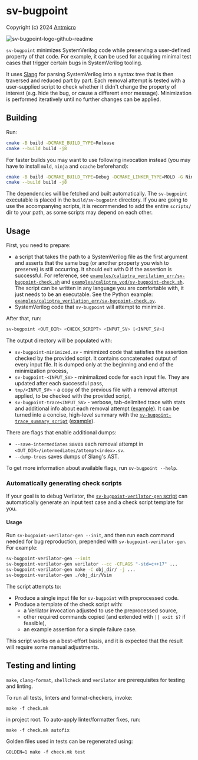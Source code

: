 # sv-bugpoint

Copyright (c) 2024 [Antmicro](https://www.antmicro.com)

![sv-bugpoint-logo-github-readme](https://github.com/user-attachments/assets/94caef96-85d6-4e50-8b39-ff9d0f5fe7e7)


`sv-bugpoint` minimizes SystemVerilog code while preserving a user-defined property of that code.
For example, it can be used for acquiring minimal test cases that trigger certain bugs in SystemVerilog tooling.

It uses [Slang](https://github.com/MikePopoloski/slang) for parsing SystemVerilog into a syntax tree that is then traversed and reduced part by part.
Each removal attempt is tested with a user-supplied script to check whether it didn't change the property of interest (e.g. hide the bug, or cause a different error message).
Minimization is performed iteratively until no further changes can be applied.

## Building

Run:
```sh
cmake -B build -DCMAKE_BUILD_TYPE=Release
cmake --build build -j8
```

For faster builds you may want to use following invocation instead (you may have to install `mold`, `ninja` and `ccache` beforehand):
```sh
cmake -B build -DCMAKE_BUILD_TYPE=Debug -DCMAKE_LINKER_TYPE=MOLD -G Ninja -DCMAKE_CXX_COMPILER_LAUNCHER=ccache
cmake --build build -j8
```

The dependencies will be fetched and built automatically.
The `sv-bugpoint` executable is placed in the `build/sv-bugpoint` directory.
If you are going to use the accompanying scripts, it is recommended to add the entire `scripts/` dir
to your path, as some scripts may depend on each other.

## Usage

First, you need to prepare:
- a script that takes the path to a SystemVerilog file as the first argument and asserts that the same bug (or another property you wish to preserve) is still occurring.
It should exit with 0 if the assertion is successful.
For reference, see [`examples/caliptra_verilation_err/sv-bugpoint-check.sh`](examples/caliptra_verilation_err/sv-bugpoint-check.sh) and [`examples/caliptra_vcd/sv-bugpoint-check.sh`](examples/caliptra_vcd/sv-bugpoint-check.sh).
The script can be written in any language you are comfortable with, it just needs to be an executable. See the Python example: [`examples/caliptra_verilation_err/sv-bugpoint-check.py`](examples/caliptra_verilation_err/sv-bugpoint-check.py).
- SystemVerilog code that `sv-bugpoint` will attempt to minimize.

After that, run:

```sh
sv-bugpoint <OUT_DIR> <CHECK_SCRIPT> <INPUT_SV> [<INPUT_SV>]
```

The output directory will be populated with:
- `sv-bugpoint-minimized.sv` - minimized code that satisfies the assertion checked by the provided script. It contains concatenated output of every input file. It is dumped only at the beginning and end of the minimization process,
- `sv-bugpoint-<INPUT_SV>` - minimalized code for each input file. They are updated after each successful pass,
- `tmp/<INPUT_SV>` - a copy of the previous file with a removal attempt applied, to be checked with the provided script,
- `sv-bugpoint-trace<INPUT_SV>` - verbose, tab-delimited trace with stats and additional info about each removal attempt ([example](examples/caliptra_verilation_err/sv-bugpoint-trace)).
  It can be turned into a concise, high-level summary with the [`sv-bugpoint-trace_summary script`](scripts/sv-bugpoint-trace_summary) ([example](examples/caliptra_verilation_err/sv-bugpoint-trace_summarized)).

There are flags that enable additional dumps:
- `--save-intermediates` saves each removal attempt in `<OUT_DIR>/intermediates/attempt<index>.sv`.
- `--dump-trees` saves dumps of Slang's AST.

To get more information about available flags, run `sv-bugpoint --help`.

### Automatically generating check scripts

If your goal is to debug Verilator, the [`sv-bugpoint-verilator-gen` script](scripts/sv-bugpoint-verilator-gen) can automatically generate an input test case and a check script template for you.

#### Usage

Run `sv-bugpoint-verilator-gen --init`, and then run each command needed for bug reproduction, prepended with `sv-bugpoint-verilator-gen`. For example:
```sh
sv-bugpoint-verilator-gen --init
sv-bugpoint-verilator-gen verilator --cc -CFLAGS "-std=c++17" ...
sv-bugpoint-verilator-gen make -C obj_dir/ -j ...
sv-bugpoint-verilator-gen ./obj_dir/Vsim
```

The script attempts to:
- Produce a single input file for `sv-bugpoint` with preprocessed code.
- Produce a template of the check script with:
  - a Verilator invocation adjusted to use the preprocessed source,
  - other required commands copied (and extended with `|| exit $?` if feasible),
  - an example assertion for a simple failure case.

This script works on a best-effort basis, and it is expected that the result will require some manual adjustments.

## Testing and linting

`make`, `clang-format`, `shellcheck` and `verilator` are prerequisites for testing and linting.

To run all tests, linters and format-checkers, invoke:
```
make -f check.mk
```

in project root. To auto-apply linter/formatter fixes, run:
```
make -f check.mk autofix
```

Golden files used in tests can be regenerated using:
```
GOLDEN=1 make -f check.mk test
```
